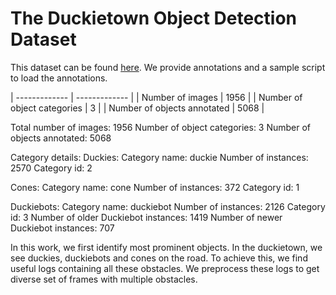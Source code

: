 <h1>The Duckietown Object Detection Dataset</h1>
This dataset can be found <a href="https://drive.google.com/drive/folders/1cTBoKrXJb0kajBGxhuBxJpbKaotHPX7O">here</a>. We provide annotations and a sample script to load the annotations.

| ------------- | ------------- |
| Number of images  | 1956  |
| Number of object categories  | 3  |
| Number of objects annotated  | 5068  |


Total number of images: 1956
Number of object categories: 3
Number of objects annotated: 5068

Category details: 
Duckies:
Category name: duckie
Number of instances: 2570
Category id: 2


Cones: 
Category name: cone
Number of instances: 372
Category id: 1


Duckiebots:
Category name: duckiebot
Number of instances: 2126
Category id: 3
Number of older Duckiebot instances: 1419
Number of newer Duckiebot instances: 707

In this work, we first identify most prominent objects. In the duckietown, we see duckies, duckiebots and cones on the road. To achieve this, we find useful logs containing all these obstacles. We preprocess these logs to get diverse set of frames with multiple obstacles. 

